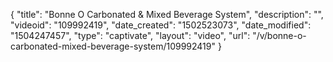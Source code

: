 {
    "title": "Bonne O Carbonated &amp; Mixed Beverage System",
    "description": "",
    "videoid": "109992419",
    "date_created": "1502523073",
    "date_modified": "1504247457",
    "type": "captivate",
    "layout": "video",
    "url": "\/v\/bonne-o-carbonated-mixed-beverage-system\/109992419"
}